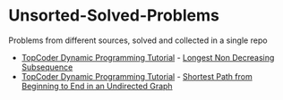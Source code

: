 # Unsorted-Solved-Problems
Problems from different sources, solved and collected in a single repo

* [TopCoder Dynamic Programming Tutorial](https://www.topcoder.com/community/competitive-programming/tutorials/dynamic-programming-from-novice-to-advanced/) - [Longest Non Decreasing Subsequence](https://github.com/RiccardoMPesce/Unsorted-Solved-Problems/blob/main/TopCoder/longest_non_decreasing_subsequence.py)
* [TopCoder Dynamic Programming Tutorial](https://www.topcoder.com/community/competitive-programming/tutorials/dynamic-programming-from-novice-to-advanced/) - [Shortest Path from Beginning to End in an Undirected Graph](https://github.com/RiccardoMPesce/Unsorted-Solved-Problems/blob/main/TopCoder/undirected_shortest_path.py)
